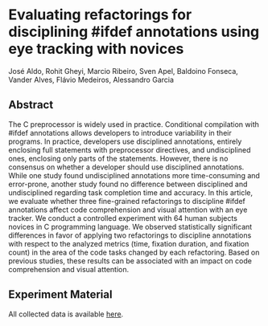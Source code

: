 # Evaluating refactorings for disciplining #ifdef annotations using eye tracking with novices
José Aldo, Rohit Gheyi, Marcio Ribeiro, Sven Apel, Baldoino Fonseca, Vander Alves, Flávio Medeiros, Alessandro Garcia

## Abstract
The C preprocessor is widely used in practice. Conditional compilation with #ifdef annotations allows developers to introduce variability in their programs. In practice, developers use disciplined annotations, entirely enclosing full statements with preprocessor directives, and undisciplined ones, enclosing only parts of the statements. However, there is no consensus on whether a developer should use disciplined annotations. While one study found undisciplined annotations more time-consuming and error-prone, another study found no difference between disciplined and undisciplined regarding task completion time and accuracy. In this article, we evaluate whether three fine-grained refactorings to discipline #ifdef annotations affect code comprehension and visual attention with an eye tracker. We conduct a controlled experiment with 64 human subjects novices in C programming language. We observed statistically significant differences in favor of applying two refactorings to discipline annotations with respect to the analyzed metrics (time, fixation duration, and fixation count) in the area of the code tasks changed by each refactoring. Based on previous studies, these results can be associated with an impact on code comprehension and visual attention.

## Experiment Material

All collected data is available <a href="https://github.com/josealdo/EMSE20-ifdefs-with-eye-tracking/blob/master/Experiment%20Material">here</a>.
